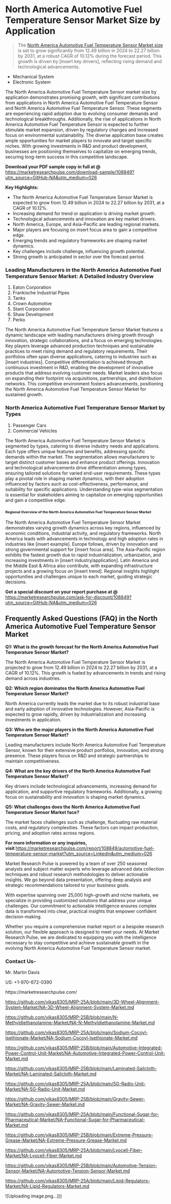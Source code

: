 <h1>North America Automotive Fuel Temperature Sensor Market&nbsp;Size by Application</h1><blockquote><p>The <a href="https://marketresearchpulse.com/download-sample/108849?utm_source=GitHub-NA&amp;utm_medium=026">North America Automotive Fuel Temperature Sensor Market size</a> is set to grow significantly from 12.49 billion in 2024 to 22.27 billion by 2031, at a robust CAGR of 10.12% during the forecast period. This growth is driven by [insert key drivers], reflecting rising demand and technological advancements.</p></blockquote><ul><li>Mechanical System<li> Electronic System</li></ul><p>The North America Automotive Fuel Temperature Sensor market size by application demonstrates promising growth, with significant contributions from applications in North America Automotive Fuel Temperature Sensor and North America Automotive Fuel Temperature Sensor. These segments are experiencing rapid adoption due to evolving consumer demands and technological breakthroughs. Additionally, the rise of applications in North America Automotive Fuel Temperature Sensor is expected to further stimulate market expansion, driven by regulatory changes and increased focus on environmental sustainability. The diverse application base creates ample opportunities for market players to innovate and target specific niches. With growing investments in R&D and product development, businesses are positioning themselves to capitalize on emerging trends, securing long-term success in this competitive landscape.</p><p><strong>Download your PDF sample copy in full at @ </strong><a href="https://marketresearchpulse.com/download-sample/108849?utm_source=GitHub-NA&amp;utm_medium=026">https://marketresearchpulse.com/download-sample/108849?utm_source=GitHub-NA&amp;utm_medium=026</a></p><p><strong>Key Highlights: </strong></p><ul><li>The North America Automotive Fuel Temperature Sensor Market is expected to grow from 12.49 billion in 2024 to 22.27 billion by 2031, at a CAGR of 10.12%.</li><li>Increasing demand for trend or application is driving market growth.</li><li>Technological advancements and innovation are key market drivers.</li><li>North America, Europe, and Asia-Pacific are leading regional markets.</li><li>Major players are focusing on insert focus area to gain a competitive edge.</li><li>Emerging trends and regulatory frameworks are shaping market dynamics.</li><li>Key challenges include challenge, influencing growth potential.</li><li>Strong growth is anticipated in sector over the forecast period.</li></ul><h3>Leading Manufacturers in the North America Automotive Fuel Temperature Sensor Market: A Detailed Industry Overview</h3><ol><li>Eaton Corporation</li><li>Frankische Industrial Pipes</li><li>Tanks</li><li>Crown Automotive</li><li>Stant Corporation</li><li>Shaw Development</li><li>Perko</li></ol><div class="flex max-w-full flex-col flex-grow"><div class="min-h-8 text-message flex w-full flex-col items-end gap-2 whitespace-normal break-words [.text-message+&amp;]:mt-5" dir="auto" data-message-author-role="assistant" data-message-id="fd8432e4-4910-450d-b182-61b7bfb0a01f" data-message-model-slug="gpt-4o"><div class="flex w-full flex-col gap-1 empty:hidden first:pt-[3px]"><div class="markdown prose w-full break-words dark:prose-invert light"><p>The North America Automotive Fuel Temperature Sensor Market features a dynamic landscape with leading manufacturers driving growth through innovation, strategic collaborations, and a focus on emerging technologies. Key players leverage advanced production techniques and sustainable practices to meet rising demand and regulatory requirements. Their portfolios often span diverse applications, catering to industries such as [insert industries]. Competitive differentiation is achieved through continuous investment in R&amp;D, enabling the development of innovative products that address evolving customer needs. Market leaders also focus on expanding their footprint via acquisitions, partnerships, and distribution networks. This competitive environment fosters advancements, positioning the North America Automotive Fuel Temperature Sensor Market for sustained growth.</p></div></div></div></div><h3>North America Automotive Fuel Temperature Sensor Market by Types</h3><ol><li>Passenger Cars<li> Commercial Vehicles</li></ol><div class="flex max-w-full flex-col flex-grow"><div class="min-h-8 text-message flex w-full flex-col items-end gap-2 whitespace-normal break-words [.text-message+&amp;]:mt-5" dir="auto" data-message-author-role="assistant" data-message-id="084470be-0bb7-4664-bddf-5156b4f41249" data-message-model-slug="gpt-4o-mini"><div class="flex w-full flex-col gap-1 empty:hidden first:pt-[3px]"><div class="markdown prose w-full break-words dark:prose-invert light"><p>The North America Automotive Fuel Temperature Sensor Market is segmented by types, catering to diverse industry needs and applications. Each type offers unique features and benefits, addressing specific demands within the market. The segmentation allows manufacturers to target distinct customer bases and enhance product offerings. Innovation and technological advancements drive differentiation among types, ensuring tailored solutions for varied end-user requirements. These types play a pivotal role in shaping market dynamics, with their adoption influenced by factors such as cost-effectiveness, performance, and suitability for specific applications. Understanding type-wise segmentation is essential for stakeholders aiming to capitalize on emerging opportunities and gain a competitive edge.</p></div></div></div></div><h3><span style="font-size: 11px;">Regional Overview of the North America Automotive Fuel Temperature Sensor Market</span></h3><div class="flex max-w-full flex-col flex-grow"><div class="min-h-8 text-message flex w-full flex-col items-end gap-2 whitespace-normal break-words [.text-message+&amp;]:mt-5" dir="auto" data-message-author-role="assistant" data-message-id="e9038762-ce64-4e30-91c9-9bd413514231" data-message-model-slug="gpt-4o-mini"><div class="flex w-full flex-col gap-1 empty:hidden first:pt-[3px]"><div class="markdown prose w-full break-words dark:prose-invert light"><p>The North America Automotive Fuel Temperature Sensor Market demonstrates varying growth dynamics across key regions, influenced by economic conditions, industrial activity, and regulatory frameworks. North America leads with advancements in technology and high adoption rates in industries like [insert example]. Europe follows, driven by innovation and strong governmental support for [insert focus area]. The Asia-Pacific region exhibits the fastest growth due to rapid industrialization, urbanization, and increasing investments in [insert industry/application]. Latin America and the Middle East &amp; Africa also contribute, with expanding infrastructure projects and a growing focus on [insert trend]. Regional insights highlight opportunities and challenges unique to each market, guiding strategic decisions.</p></div></div></div></div><p><strong>Get a special discount on your report purchase at @ </strong><a href="https://marketresearchpulse.com/ask-for-discount/108849?utm_source=GitHub-NA&amp;utm_medium=026">https://marketresearchpulse.com/ask-for-discount/108849?utm_source=GitHub-NA&amp;utm_medium=026</a></p><h2>Frequently Asked Questions (FAQ) in the North America Automotive Fuel Temperature Sensor Market</h2><p><strong>Q1: What is the growth forecast for the North America Automotive Fuel Temperature Sensor Market?</strong></p><p>The North America Automotive Fuel Temperature Sensor Market is projected to grow from 12.49 billion in 2024 to 22.27 billion by 2031, at a CAGR of 10.12%. This growth is fueled by advancements in trends and rising demand across industries.</p><p><strong>Q2: Which region dominates the North America Automotive Fuel Temperature Sensor Market?</strong></p><p>North America currently leads the market due to its robust industrial base and early adoption of innovative technologies. However, Asia-Pacific is expected to grow rapidly, driven by industrialization and increasing investments in application.</p><p><strong>Q3: Who are the major players in the North America Automotive Fuel Temperature Sensor Market?</strong></p><p>Leading manufacturers include North America Automotive Fuel Temperature Sensor, known for their extensive product portfolios, innovation, and strong presence. These players focus on R&amp;D and strategic partnerships to maintain competitiveness.</p><p><strong>Q4: What are the key drivers of the North America Automotive Fuel Temperature Sensor Market?</strong></p><p>Key drivers include technological advancements, increasing demand for application, and supportive regulatory frameworks. Additionally, a growing focus on sustainability and innovation is shaping market dynamics.</p><p><strong>Q5: What challenges does the North America Automotive Fuel Temperature Sensor Market face?</strong></p><p>The market faces challenges such as challenge, fluctuating raw material costs, and regulatory complexities. These factors can impact production, pricing, and adoption rates across regions.</p><p><strong>For more information or any inquiries, visit&nbsp;</strong><a href="https://marketresearchpulse.com/report/108849/automotive-fuel-temperature-sensor-market?utm_source=Linkedin&utm_medium=026">https://marketresearchpulse.com/report/108849/automotive-fuel-temperature-sensor-market?utm_source=Linkedin&utm_medium=026</a></p><p>Market Research Pulse is powered by a team of over 250 seasoned analysts and subject matter experts who leverage advanced data collection techniques and robust research methodologies to deliver actionable insights. We go beyond data presentation, offering deep analysis and strategic recommendations tailored to your business goals.</p><p>With expertise spanning over 25,000 high-growth and niche markets, we specialize in providing customized solutions that address your unique challenges. Our commitment to actionable intelligence ensures complex data is transformed into clear, practical insights that empower confident decision-making.</p><p>Whether you require a comprehensive market report or a bespoke research solution, our flexible approach is designed to meet your needs. At Market Research Pulse, we are dedicated to equipping you with the intelligence necessary to stay competitive and achieve sustainable growth in the evolving North America Automotive Fuel Temperature Sensor market.</p><h3><strong>Contact Us-</strong></h3><p>Mr. Martin Davis</p><p>US: +1-970-672-0390</p><p>https://marketresearchpulse.com/</p><p><a href="https://github.com/vikas8305/MRP-25A/blob/main/3D-Wheel-Alignment-System-Market/NA-3D-Wheel-Alignment-System-Market.md">https://github.com/vikas8305/MRP-25A/blob/main/3D-Wheel-Alignment-System-Market/NA-3D-Wheel-Alignment-System-Market.md</a></p><p><a href="https://github.com/vikas8305/MRP-25B/blob/main/N-Methyldiethanolamine-Market/NA-N-Methyldiethanolamine-Market.md">https://github.com/vikas8305/MRP-25B/blob/main/N-Methyldiethanolamine-Market/NA-N-Methyldiethanolamine-Market.md</a></p><p><a href="https://github.com/vikas8305/MRP-25A/blob/main/Sodium-Cocoyl-Isethionate-Market/NA-Sodium-Cocoyl-Isethionate-Market.md">https://github.com/vikas8305/MRP-25A/blob/main/Sodium-Cocoyl-Isethionate-Market/NA-Sodium-Cocoyl-Isethionate-Market.md</a></p><p><a href="https://github.com/vikas8305/MRP-25B/blob/main/Automotive-Integrated-Power-Control-Unit-Market/NA-Automotive-Integrated-Power-Control-Unit-Market.md">https://github.com/vikas8305/MRP-25B/blob/main/Automotive-Integrated-Power-Control-Unit-Market/NA-Automotive-Integrated-Power-Control-Unit-Market.md</a></p><p><a href="https://github.com/vikas8305/MRP-25B/blob/main/Laminated-Sailcloth-Market/NA-Laminated-Sailcloth-Market.md">https://github.com/vikas8305/MRP-25B/blob/main/Laminated-Sailcloth-Market/NA-Laminated-Sailcloth-Market.md</a></p><p><a href="https://github.com/vikas8305/MRP-25A/blob/main/5G-Radio-Unit-Market/NA-5G-Radio-Unit-Market.md">https://github.com/vikas8305/MRP-25A/blob/main/5G-Radio-Unit-Market/NA-5G-Radio-Unit-Market.md</a></p><p><a href="https://github.com/vikas8305/MRP-25B/blob/main/Gravity-Sewer-Market/NA-Gravity-Sewer-Market.md">https://github.com/vikas8305/MRP-25B/blob/main/Gravity-Sewer-Market/NA-Gravity-Sewer-Market.md</a></p><p><a href="https://github.com/vikas8305/MRP-25A/blob/main/Functional-Sugar-for-Pharmaceutical-Market/NA-Functional-Sugar-for-Pharmaceutical-Market.md">https://github.com/vikas8305/MRP-25A/blob/main/Functional-Sugar-for-Pharmaceutical-Market/NA-Functional-Sugar-for-Pharmaceutical-Market.md</a></p><p><a href="https://github.com/vikas8305/MRP-25B/blob/main/Extreme-Pressure-Grease-Market/NA-Extreme-Pressure-Grease-Market.md">https://github.com/vikas8305/MRP-25B/blob/main/Extreme-Pressure-Grease-Market/NA-Extreme-Pressure-Grease-Market.md</a></p><p><a href="https://github.com/vikas8305/MRP-25A/blob/main/Lyocell-Fiber-Market/NA-Lyocell-Fiber-Market.md">https://github.com/vikas8305/MRP-25A/blob/main/Lyocell-Fiber-Market/NA-Lyocell-Fiber-Market.md</a></p><p><a href="https://github.com/vikas8305/MRP-25B/blob/main/Automotive-Tension-Sensor-Market/NA-Automotive-Tension-Sensor-Market.md">https://github.com/vikas8305/MRP-25B/blob/main/Automotive-Tension-Sensor-Market/NA-Automotive-Tension-Sensor-Market.md</a></p><p><a href="https://github.com/vikas8305/MRP-25A/blob/main/Lipid-Regulators-Market/NA-Lipid-Regulators-Market.md">https://github.com/vikas8305/MRP-25A/blob/main/Lipid-Regulators-Market/NA-Lipid-Regulators-Market.md</a></p>
![Uploading image.png…]()
